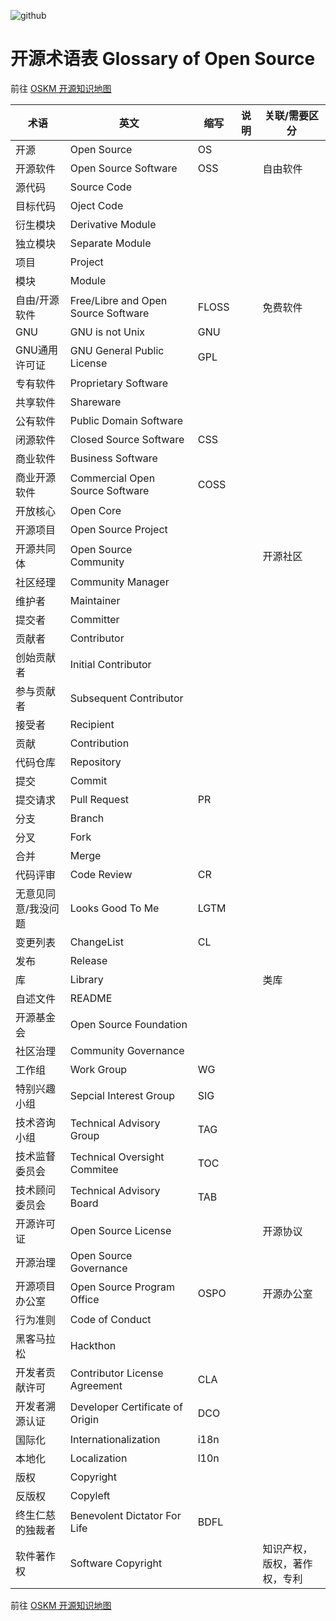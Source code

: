 ![github](https://img.shields.io/static/v1?label=OSKM&message=%E5%BC%80%E6%BA%90%E7%9F%A5%E8%AF%86%E5%9C%B0%E5%9B%BE&color=blue)

# 开源术语表 Glossary of Open Source 

前往 [OSKM 开源知识地图](https://github.com/OpenSourceKM/oskm/)

| 术语 | 英文 | 缩写 | 说明 | 关联/需要区分|
|----|----|----|----|----|
| 开源| Open Source| OS | | |
| 开源软件 | Open Source Software | OSS  |  | 自由软件|
| 源代码 | Source Code ||||
| 目标代码 | Oject Code ||||
| 衍生模块 | Derivative Module ||||
| 独立模块 | Separate Module ||||
| 项目 | Project ||||
| 模块 | Module ||||
| 自由/开源软件| Free/Libre and Open Source Software | FLOSS || 免费软件 |
| GNU | GNU is not Unix | GNU |||
| GNU通用许可证 | GNU General Public License | GPL |||
| 专有软件 | Proprietary Software ||||
| 共享软件 | Shareware ||||
| 公有软件 | Public Domain Software ||||
| 闭源软件| Closed Source Software | CSS |||
| 商业软件 | Business Software ||||
| 商业开源软件 | Commercial Open Source Software | COSS |||
| 开放核心 | Open Core ||||
| 开源项目 | Open Source Project ||||
| 开源共同体 | Open Source Community |||开源社区|
| 社区经理 | Community Manager ||||
| 维护者| Maintainer ||||
| 提交者| Committer ||||
| 贡献者| Contributor ||||
| 创始贡献者 | Initial Contributor ||||
| 参与贡献者 | Subsequent Contributor ||||
| 接受者 | Recipient ||||
| 贡献 | Contribution ||||
| 代码仓库| Repository||||
| 提交| Commit ||||
| 提交请求| Pull Request | PR |||
| 分支| Branch ||||
| 分叉| Fork ||||
| 合并| Merge ||||
| 代码评审| Code Review | CR |||
| 无意见同意/我没问题 | Looks Good To Me | LGTM |||
| 变更列表 | ChangeList | CL |||
| 发布 | Release ||||
| 库 | Library ||| 类库 |
| 自述文件 | README |||||
| 开源基金会| Open Source Foundation ||||
| 社区治理 | Community Governance ||||
| 工作组| Work Group |WG|||
| 特别兴趣小组| Sepcial Interest Group |SIG|||
| 技术咨询小组| Technical Advisory Group |TAG|||
| 技术监督委员会| Technical Oversight Commitee |TOC|||
| 技术顾问委员会| Technical Advisory Board| TAB | ||
| 开源许可证| Open Source License ||| 开源协议 |
| 开源治理| Open Source Governance ||||
| 开源项目办公室| Open Source Program Office | OSPO || 开源办公室 |
| 行为准则| Code of Conduct |||| 
| 黑客马拉松 | Hackthon ||||
| 开发者贡献许可 | Contributor License Agreement | CLA |||
| 开发者溯源认证 | Developer Certificate of Origin | DCO |||
| 国际化 | Internationalization | i18n |||
| 本地化 | Localization | l10n |||
| 版权 | Copyright ||||
| 反版权 | Copyleft ||||
| 终生仁慈的独裁者 | Benevolent Dictator For Life | BDFL |||
| 软件著作权 | Software Copyright | | | 知识产权，版权，著作权，专利 |




前往 [OSKM 开源知识地图](https://github.com/OpenSourceKM/oskm/)
